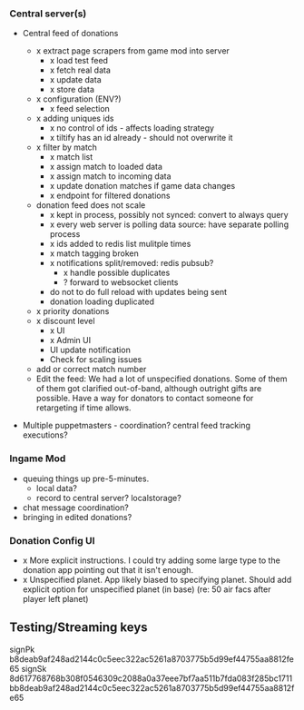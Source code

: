 ### Central server(s)

- Central feed of donations
  - x extract page scrapers from game mod into server
    - x load test feed
    - x fetch real data
    - x update data
    - x store data
  - x configuration (ENV?)
    - x feed selection
  - x adding uniques ids
    - x no control of ids - affects loading strategy
    - x tiltify has an id already - should not overwrite it
  - x filter by match
    - x match list
    - x assign match to loaded data
    - x assign match to incoming data
    - x update donation matches if game data changes
    - x endpoint for filtered donations
  - donation feed does not scale
    - x kept in process, possibly not synced: convert to always query
    - x every web server is polling data source: have separate polling process
    - x ids added to redis list mulitple times
    - x match tagging broken
    - x notifications split/removed: redis pubsub?
      - x handle possible duplicates
      - ? forward to websocket clients
    - do not to do full reload with updates being sent
    - donation loading duplicated
  - x priority donations
  - x discount level
    - x UI
    - x Admin UI
    - UI update notification
    - Check for scaling issues
  - add or correct match number
  - Edit the feed: We had a lot of unspecified donations. Some of them of them got clarified out-of-band,  although outright gifts are possible. Have a way for donators to contact someone for retargeting if time allows.

- Multiple puppetmasters - coordination? central feed tracking executions?

### Ingame Mod

- queuing things up pre-5-minutes.
  - local data?
  - record to central server? localstorage?
- chat message coordination?
- bringing in edited donations?

### Donation Config UI

- x More explicit instructions. I could try adding some large type to the donation app pointing out that it isn't enough.
- x Unspecified planet. App likely biased to specifying planet. Should add explicit option for unspecified planet (in base) (re: 50 air facs after player left planet)

## Testing/Streaming keys

signPk b8deab9af248ad2144c0c5eec322ac5261a8703775b5d99ef44755aa8812fe65
signSk 8d617768768b308f0546309c2088a0a37eee7bf7aa511b7fda083f285bc1711bb8deab9af248ad2144c0c5eec322ac5261a8703775b5d99ef44755aa8812fe65

